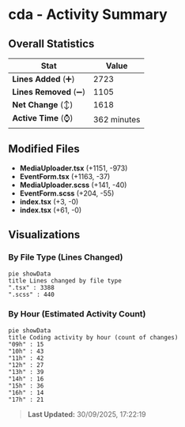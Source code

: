 # cda - Activity Summary 

## Overall Statistics

| Stat                   | Value                                                             |
| ---------------------- | ----------------------------------------------------------------- |
| **Lines Added** (➕)   | 2723                                          |
| **Lines Removed** (➖) | 1105                                        |
| **Net Change** (↕)    | 1618                |
| **Active Time** (⌚)   | 362 minutes |


## Modified Files
- **MediaUploader.tsx** (+1151, -973)
- **EventForm.tsx** (+1163, -37)
- **MediaUploader.scss** (+141, -40)
- **EventForm.scss** (+204, -55)
- **index.tsx** (+3, -0)
- **index.tsx** (+61, -0)

## Visualizations

### By File Type (Lines Changed)

```mermaid
pie showData
title Lines changed by file type
".tsx" : 3388
".scss" : 440
```

### By Hour (Estimated Activity Count)

```mermaid
pie showData
title Coding activity by hour (count of changes)
"09h" : 15
"10h" : 43
"11h" : 42
"12h" : 27
"13h" : 39
"14h" : 16
"15h" : 36
"16h" : 14
"17h" : 21
```


> **Last Updated:** 30/09/2025, 17:22:19